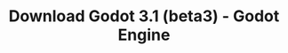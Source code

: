 ---
# Generated by /scripts/js/download_archive_generator !!! do not edit by hand !!!
title: 'Download Godot 3.1 (beta3) - Godot Engine'
type: 'download/archive'
name: '3.1'
flavor: 'beta3'
release_date: '2019-01-27T02:00:00-00:00'
release_notes: '/article/dev-snapshot-godot-3-1-beta-3/'
links:
  android.apk:
    name: 'android.apk'
    title: 'Android'
    caption: 'Universal APK (ARM64 + ARMv7 + x86_64 + x86)'
    tags:
      - 'APK download'
      - 'ARM64/v7'
      - 'x86 (64 & 32 bit)'
    hosts:
      github_builds:
        regular: 'https://github.com/godotengine/godot-builds/releases/download/3.1-beta3/Godot_v3.1-beta3_android_editor.apk'
        mono: '#'
      github:
        regular: 'https://github.com/godotengine/godot/releases/download/3.1-beta3/Godot_v3.1-beta3_android_editor.apk'
        mono: '#'
  macos.universal:
    name: 'macos.universal'
    title: 'macOS'
    caption: 'Universal (x86_64 + Apple Silicon)'
    tags:
      - 'Intel/Apple Silicon'
      - '64 bit'
    hosts:
      github_builds:
        regular: 'https://github.com/godotengine/godot-builds/releases/download/3.1-beta3/Godot_v3.1-beta3_osx.universal.zip'
        mono: 'https://github.com/godotengine/godot-builds/releases/download/3.1-beta3/Godot_v3.1-beta3_mono_osx.universal.zip'
      github:
        regular: 'https://github.com/godotengine/godot/releases/download/3.1-beta3/Godot_v3.1-beta3_osx.universal.zip'
        mono: 'https://github.com/godotengine/godot/releases/download/3.1-beta3/Godot_v3.1-beta3_mono_osx.universal.zip'
  windows.64:
    name: 'windows.64'
    title: 'Windows'
    caption: 'Standard (x86_64)'
    tags:
      - '64 bit'
    hosts:
      github_builds:
        regular: 'https://github.com/godotengine/godot-builds/releases/download/3.1-beta3/Godot_v3.1-beta3_win64.exe.zip'
        mono: 'https://github.com/godotengine/godot-builds/releases/download/3.1-beta3/Godot_v3.1-beta3_mono_win64.zip'
      github:
        regular: 'https://github.com/godotengine/godot/releases/download/3.1-beta3/Godot_v3.1-beta3_win64.exe.zip'
        mono: 'https://github.com/godotengine/godot/releases/download/3.1-beta3/Godot_v3.1-beta3_mono_win64.zip'
  linux_server.headless.64:
    name: 'linux_server.headless.64'
    title: 'Linux Server'
    caption: 'Headless (x86_64)'
    tags:
      - '64 bit'
      - 'Headless'
    hosts:
      github_builds:
        regular: 'https://github.com/godotengine/godot-builds/releases/download/3.1-beta3/Godot_v3.1-beta3_linux_headless.64.zip'
        mono: 'https://github.com/godotengine/godot-builds/releases/download/3.1-beta3/Godot_v3.1-beta3_mono_linux_headless_64.zip'
      github:
        regular: 'https://github.com/godotengine/godot/releases/download/3.1-beta3/Godot_v3.1-beta3_linux_headless.64.zip'
        mono: 'https://github.com/godotengine/godot/releases/download/3.1-beta3/Godot_v3.1-beta3_mono_linux_headless_64.zip'
  web:
    name: 'web'
    title: 'Web editor'
    caption: ''
    tags:
      - 'Self-hosted'
      - 'Cross-platform'
    hosts:
      github_builds:
        regular: 'https://github.com/godotengine/godot-builds/releases/download/3.1-beta3/Godot_v3.1-beta3_web_editor.zip'
        mono: '#'
      github:
        regular: 'https://github.com/godotengine/godot/releases/download/3.1-beta3/Godot_v3.1-beta3_web_editor.zip'
        mono: '#'
  linux.64:
    name: 'linux.64'
    title: 'Linux'
    caption: 'Standard (x86_64)'
    tags:
      - '64 bit'
    hosts:
      github_builds:
        regular: 'https://github.com/godotengine/godot-builds/releases/download/3.1-beta3/Godot_v3.1-beta3_x11.64.zip'
        mono: 'https://github.com/godotengine/godot-builds/releases/download/3.1-beta3/Godot_v3.1-beta3_mono_x11_64.zip'
      github:
        regular: 'https://github.com/godotengine/godot/releases/download/3.1-beta3/Godot_v3.1-beta3_x11.64.zip'
        mono: 'https://github.com/godotengine/godot/releases/download/3.1-beta3/Godot_v3.1-beta3_mono_x11_64.zip'
  linux.32:
    name: 'linux.32'
    title: 'Linux'
    caption: 'Standard (x86)'
    tags:
      - '32 bit'
    hosts:
      github_builds:
        regular: 'https://github.com/godotengine/godot-builds/releases/download/3.1-beta3/Godot_v3.1-beta3_x11.32.zip'
        mono: 'https://github.com/godotengine/godot-builds/releases/download/3.1-beta3/Godot_v3.1-beta3_mono_x11_32.zip'
      github:
        regular: 'https://github.com/godotengine/godot/releases/download/3.1-beta3/Godot_v3.1-beta3_x11.32.zip'
        mono: 'https://github.com/godotengine/godot/releases/download/3.1-beta3/Godot_v3.1-beta3_mono_x11_32.zip'
  windows.32:
    name: 'windows.32'
    title: 'Windows'
    caption: 'Standard (x86)'
    tags:
      - '32 bit'
    hosts:
      github_builds:
        regular: 'https://github.com/godotengine/godot-builds/releases/download/3.1-beta3/Godot_v3.1-beta3_win32.exe.zip'
        mono: 'https://github.com/godotengine/godot-builds/releases/download/3.1-beta3/Godot_v3.1-beta3_mono_win32.zip'
      github:
        regular: 'https://github.com/godotengine/godot/releases/download/3.1-beta3/Godot_v3.1-beta3_win32.exe.zip'
        mono: 'https://github.com/godotengine/godot/releases/download/3.1-beta3/Godot_v3.1-beta3_mono_win32.zip'
  linux_server.64:
    name: 'linux_server.64'
    title: 'Linux Server'
    caption: 'Standard (x86_64)'
    tags:
      - '64 bit'
    hosts:
      github_builds:
        regular: 'https://github.com/godotengine/godot-builds/releases/download/3.1-beta3/Godot_v3.1-beta3_linux_server.64.zip'
        mono: 'https://github.com/godotengine/godot-builds/releases/download/3.1-beta3/Godot_v3.1-beta3_mono_linux_server_64.zip'
      github:
        regular: 'https://github.com/godotengine/godot/releases/download/3.1-beta3/Godot_v3.1-beta3_linux_server.64.zip'
        mono: 'https://github.com/godotengine/godot/releases/download/3.1-beta3/Godot_v3.1-beta3_mono_linux_server_64.zip'
  aar_library:
    name: 'aar_library'
    title: 'AAR library'
    caption: ''
    tags:
      - 'Android plugins'
      - 'Java'
      - 'Kotlin'
    hosts:
      github_builds:
        regular: 'https://github.com/godotengine/godot-builds/releases/download/3.1-beta3/godot-lib.3.1.beta3.release.aar'
        mono: 'https://github.com/godotengine/godot-builds/releases/download/3.1-beta3/godot-lib.3.1.beta3.mono.release.aar'
      github:
        regular: 'https://github.com/godotengine/godot/releases/download/3.1-beta3/godot-lib.3.1.beta3.release.aar'
        mono: 'https://github.com/godotengine/godot/releases/download/3.1-beta3/godot-lib.3.1.beta3.mono.release.aar'
  templates:
    name: 'templates'
    title: 'Export templates'
    caption: ''
    tags:
      - 'Used to export your games to all supported platforms'
    hosts:
      github_builds:
        regular: 'https://github.com/godotengine/godot-builds/releases/download/3.1-beta3/Godot_v3.1-beta3_export_templates.tpz'
        mono: 'https://github.com/godotengine/godot-builds/releases/download/3.1-beta3/Godot_v3.1-beta3_mono_export_templates.tpz'
      github:
        regular: 'https://github.com/godotengine/godot/releases/download/3.1-beta3/Godot_v3.1-beta3_export_templates.tpz'
        mono: 'https://github.com/godotengine/godot/releases/download/3.1-beta3/Godot_v3.1-beta3_mono_export_templates.tpz'
primaryPlatforms:
  - 'android.apk'
  - 'macos.universal'
  - 'windows.64'
  - 'linux_server.headless.64'
  - 'web'
  - 'templates'
---
